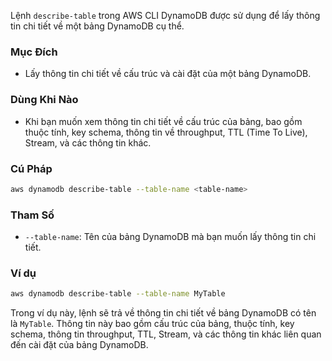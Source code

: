 Lệnh `describe-table` trong AWS CLI DynamoDB được sử dụng để lấy thông tin chi tiết về một bảng DynamoDB cụ thể.

### Mục Đích

- Lấy thông tin chi tiết về cấu trúc và cài đặt của một bảng DynamoDB.

### Dùng Khi Nào

- Khi bạn muốn xem thông tin chi tiết về cấu trúc của bảng, bao gồm thuộc tính, key schema, thông tin về throughput, TTL (Time To Live), Stream, và các thông tin khác.

### Cú Pháp

```bash
aws dynamodb describe-table --table-name <table-name>
```

### Tham Số

- `--table-name`: Tên của bảng DynamoDB mà bạn muốn lấy thông tin chi tiết.

### Ví dụ

```bash
aws dynamodb describe-table --table-name MyTable
```

Trong ví dụ này, lệnh sẽ trả về thông tin chi tiết về bảng DynamoDB có tên là `MyTable`. Thông tin này bao gồm cấu trúc của bảng, thuộc tính, key schema, thông tin throughput, TTL, Stream, và các thông tin khác liên quan đến cài đặt của bảng DynamoDB.